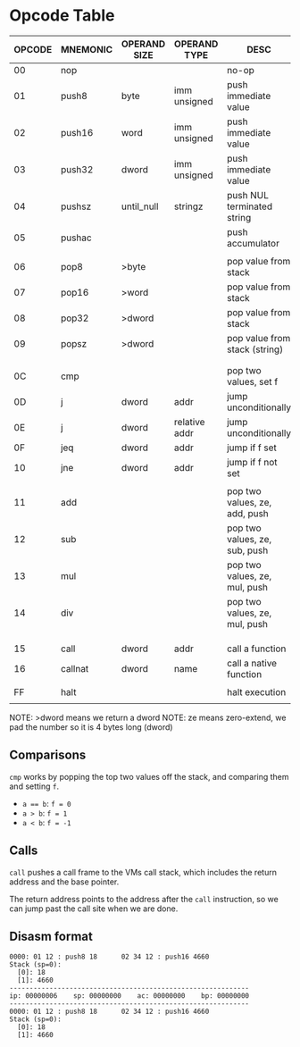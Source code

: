 # Opcode Table

| OPCODE | MNEMONIC | OPERAND SIZE | OPERAND TYPE  | DESC                          |
| ------ | -------- | ------------ | ------------- | ----------------------------- |
| 00     | nop      |              |               | no-op                         |
| 01     | push8    | byte         | imm unsigned  | push immediate value          |
| 02     | push16   | word         | imm unsigned  | push immediate value          |
| 03     | push32   | dword        | imm unsigned  | push immediate value          |
| 04     | pushsz   | until_null   | stringz       | push NUL terminated string    |
| 05     | pushac   |              |               | push accumulator              |
|        |          |              |               |                               |
| 06     | pop8     | >byte        |               | pop value from stack          |
| 07     | pop16    | >word        |               | pop value from stack          |
| 08     | pop32    | >dword       |               | pop value from stack          |
| 09     | popsz    | >dword       |               | pop value from stack (string) |
|        |          |              |               |                               |
|        |          |              |               |                               |
| 0C     | cmp      |              |               | pop two values, set f         |
| 0D     | j        | dword        | addr          | jump unconditionally          |
| 0E     | j        | dword        | relative addr | jump unconditionally          |
| 0F     | jeq      | dword        | addr          | jump if f set                 |
| 10     | jne      | dword        | addr          | jump if f not set             |
|        |          |              |               |                               |
| 11     | add      |              |               | pop two values, ze, add, push |
| 12     | sub      |              |               | pop two values, ze, sub, push |
| 13     | mul      |              |               | pop two values, ze, mul, push |
| 14     | div      |              |               | pop two values, ze, mul, push |
|        |          |              |               |                               |
|        |          |              |               |                               |
|        |          |              |               |                               |
| 15     | call     | dword        | addr          | call a function               |
| 16     | callnat  | dword        | name          | call a native function        |
|        |          |              |               |                               |
| FF     | halt     |              |               | halt execution                |
|        |          |              |               |                               |

NOTE: >dword means we return a dword
NOTE: ze means zero-extend, we pad the number so it is 4 bytes long (dword)

## Comparisons

`cmp` works by popping the top two values off the stack, and comparing them and setting `f`.

- `a == b`: `f = 0`
- `a > b`: `f = 1`
- `a < b`: `f = -1`

## Calls

`call` pushes a call frame to the VMs call stack, which includes the return address and
the base pointer.

The return address points to the address after the `call` instruction, so we can jump past
the call site when we are done.

## Disasm format
```
0000: 01 12 : push8 18      02 34 12 : push16 4660    
Stack (sp=0):
  [0]: 18
  [1]: 4660
------------------------------------------------------------
ip: 00000006    sp: 00000000    ac: 00000000    bp: 00000000
------------------------------------------------------------
0000: 01 12 : push8 18      02 34 12 : push16 4660    
Stack (sp=0):
  [0]: 18
  [1]: 4660


```